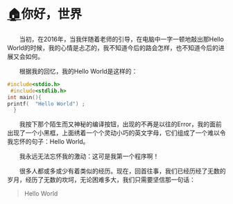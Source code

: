 # [🏠](https://aaadsgfh.github.io/)你好，世界

　　当初，在2016年，当我伴随着老师的引导，在电脑中一字一顿地敲出那Hello World的时候，我的心情是忐忑的，我不知道今后的路会怎样，也不知道今后的进展又会如何。

　　根据我的回忆，我的Hello World是这样的：
```c
#include<stdio.h>
 #include<stdlib.h>
int main(){
printf(  "Hello World") ;
  }
```

　　我按下那个陌生而又神秘的编译按钮，出现的不再是以往的Error，我的面前出现了一个小黑框，上面绣着一个个灵动小巧的英文字母，它们组成了一个难以令我忘怀的句子：Hello World。

　　我永远无法忘怀我的激动：这可是我第一个程序啊！

　　很多人都或多或少有着类似的经历。现在，回首往事，我们已经历经了无数的岁月，经历了无数的坎坷，无论困难多大，我们只需要坚信那一句话：
>Hello World
